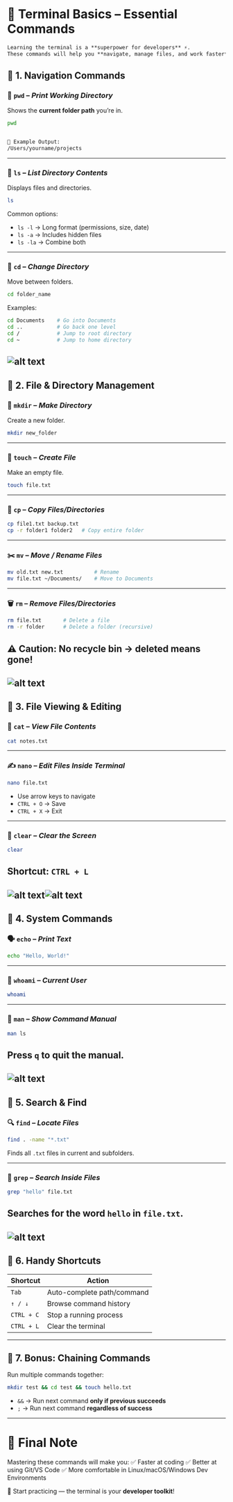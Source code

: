 # 🐧 Terminal Basics – Essential Commands  

````markdown
Learning the terminal is a **superpower for developers** ⚡.  
These commands will help you **navigate, manage files, and work faster** when coding or using Git/VS Code.  

````
## 🔹 1. Navigation Commands  

### 📍 `pwd` – *Print Working Directory*  
Shows the **current folder path** you’re in.  

```bash
pwd


📌 Example Output:
/Users/yourname/projects
```

---

### 📂 `ls` – *List Directory Contents*

Displays files and directories.

```bash
ls
```

Common options:

* `ls -l` → Long format (permissions, size, date)
* `ls -a` → Includes hidden files
* `ls -la` → Combine both

---

### 🚪 `cd` – *Change Directory*

Move between folders.

```bash
cd folder_name
```

Examples:

```bash
cd Documents    # Go into Documents  
cd ..           # Go back one level  
cd /            # Jump to root directory  
cd ~            # Jump to home directory  
```
![alt text](<../images/LAB 3/1ST/6 edited.png>)
---

## 🔹 2. File & Directory Management

### 📁 `mkdir` – *Make Directory*

Create a new folder.

```bash
mkdir new_folder
```

---

### 📄 `touch` – *Create File*

Make an empty file.

```bash
touch file.txt
```

---

### 📑 `cp` – *Copy Files/Directories*

```bash
cp file1.txt backup.txt
cp -r folder1 folder2   # Copy entire folder
```

---

### ✂️ `mv` – *Move / Rename Files*

```bash
mv old.txt new.txt          # Rename  
mv file.txt ~/Documents/    # Move to Documents  
```

---

### 🗑️ `rm` – *Remove Files/Directories*

```bash
rm file.txt       # Delete a file  
rm -r folder      # Delete a folder (recursive)  
```
⚠️ **Caution:** No recycle bin → deleted means gone!
---
![alt text](<../images/LAB 3/1ST/7.png>)
---

## 🔹 3. File Viewing & Editing

### 📜 `cat` – *View File Contents*

```bash
cat notes.txt
```

---

### ✍️ `nano` – *Edit Files Inside Terminal*

```bash
nano file.txt
```

* Use arrow keys to navigate
* `CTRL + O` → Save
* `CTRL + X` → Exit

---

### 🧹 `clear` – *Clear the Screen*

```bash
clear
```
Shortcut: `CTRL + L`
---
![alt text](<../images/LAB 3/1ST/8a.png>)![alt text](<../images/LAB 3/1ST/8b.png>)
---

## 🔹 4. System Commands

### 🗣️ `echo` – *Print Text*

```bash
echo "Hello, World!"
```

---

### 👤 `whoami` – *Current User*

```bash
whoami
```

---

### 📖 `man` – *Show Command Manual*

```bash
man ls
```
Press `q` to quit the manual.
---
![alt text](<../images/LAB 3/1ST/9 a.png>)
---

## 🔹 5. Search & Find

### 🔍 `find` – *Locate Files*

```bash
find . -name "*.txt"
```

Finds all `.txt` files in current and subfolders.

---

### 🔎 `grep` – *Search Inside Files*

```bash
grep "hello" file.txt
```
Searches for the word `hello` in `file.txt`.
---
![alt text](<../images/LAB 3/1ST/10.png>)
---

## 🔹 6. Handy Shortcuts

| Shortcut   | Action                     |
| ---------- | -------------------------- |
| `Tab`      | Auto-complete path/command |
| `↑ / ↓`    | Browse command history     |
| `CTRL + C` | Stop a running process     |
| `CTRL + L` | Clear the terminal         |

---

## 🔹 7. Bonus: Chaining Commands

Run multiple commands together:

```bash
mkdir test && cd test && touch hello.txt
```

* `&&` → Run next command **only if previous succeeds**
* `;`  → Run next command **regardless of success**

---

# 🎯 Final Note

Mastering these commands will make you:
✅ Faster at coding
✅ Better at using Git/VS Code
✅ More comfortable in Linux/macOS/Windows Dev Environments

🚀 Start practicing — the terminal is your **developer toolkit**!


